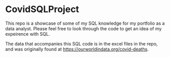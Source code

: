 # CovidSQLProject

This repo is a showcase of some of my SQL knowledge for my portfolio as a data analyst. Please feel free to look through the code to get an idea of my expeirence with SQL.

The data that accompanies this SQL code is in the excel files in the repo, and was originally found at https://ourworldindata.org/covid-deaths.
